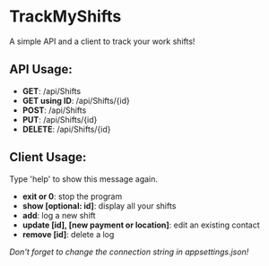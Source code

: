 ﻿
# TrackMyShifts

A simple API and a client to track your work shifts!

## API Usage:
 * **GET**: /api/Shifts
 * **GET using ID**: /api/Shifts/{id}
 * **POST**: ​/api​/Shifts
 * **PUT**: /api/Shifts/{id}
 * **DELETE**: /api/Shifts/{id}

## Client Usage:
  Type 'help' to show this message again.
 * **exit or 0**: stop the program
 * **show [optional: id]**: display all your shifts
 * **add**: log a new shift
 * **update [id], [new payment or location]**: edit an existing contact
 * **remove [id]**: delete a log

 *Don't forget to change the connection string in appsettings.json!*